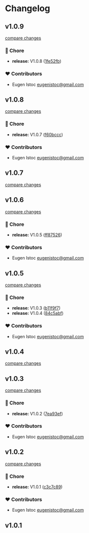# Changelog


## v1.0.9

[compare changes](https://github.com/genu/nuxt-concierge/compare/v1.0.8...v1.0.9)

### 🏡 Chore

- **release:** V1.0.8 ([1fe52fb](https://github.com/genu/nuxt-concierge/commit/1fe52fb))

### ❤️ Contributors

- Eugen Istoc <eugenistoc@gmail.com>

## v1.0.8

[compare changes](https://github.com/genu/nuxt-concierge/compare/v1.0.7...v1.0.8)

### 🏡 Chore

- **release:** V1.0.7 ([f60bccc](https://github.com/genu/nuxt-concierge/commit/f60bccc))

### ❤️ Contributors

- Eugen Istoc <eugenistoc@gmail.com>

## v1.0.7

[compare changes](https://github.com/genu/nuxt-concierge/compare/v1.0.6...v1.0.7)

## v1.0.6

[compare changes](https://github.com/genu/nuxt-concierge/compare/v1.0.5...v1.0.6)

### 🏡 Chore

- **release:** V1.0.5 ([ff87526](https://github.com/genu/nuxt-concierge/commit/ff87526))

### ❤️ Contributors

- Eugen Istoc <eugenistoc@gmail.com>

## v1.0.5

[compare changes](https://github.com/genu/nuxt-concierge/compare/v1.0.3...v1.0.5)

### 🏡 Chore

- **release:** V1.0.3 ([b11f9f7](https://github.com/genu/nuxt-concierge/commit/b11f9f7))
- **release:** V1.0.4 ([84c5abf](https://github.com/genu/nuxt-concierge/commit/84c5abf))

### ❤️ Contributors

- Eugen Istoc <eugenistoc@gmail.com>

## v1.0.4

[compare changes](https://github.com/genu/nuxt-concierge/compare/v1.0.3...v1.0.4)

## v1.0.3

[compare changes](https://github.com/genu/nuxt-concierge/compare/v1.0.2...v1.0.3)

### 🏡 Chore

- **release:** V1.0.2 ([7ea93ef](https://github.com/genu/nuxt-concierge/commit/7ea93ef))

### ❤️ Contributors

- Eugen Istoc <eugenistoc@gmail.com>

## v1.0.2

[compare changes](https://github.com/genu/nuxt-concierge/compare/v1.0.1...v1.0.2)

### 🏡 Chore

- **release:** V1.0.1 ([c3c7c89](https://github.com/genu/nuxt-concierge/commit/c3c7c89))

### ❤️ Contributors

- Eugen Istoc <eugenistoc@gmail.com>

## v1.0.1


